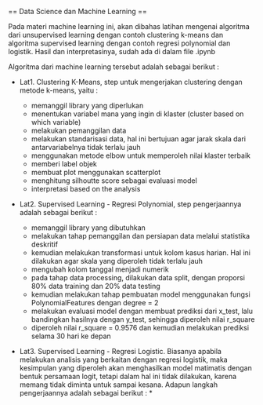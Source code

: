 == Data Science dan Machine Learning ==

Pada materi machine learning ini, akan dibahas latihan mengenai algoritma dari unsupervised learning dengan contoh clustering k-means dan algoritma supervised learning dengan contoh regresi polynomial dan logistik. Hasil dan interpretasinya, sudah ada di dalam file .ipynb

Algoritma dari machine learning tersebut adalah sebagai berikut :

- Lat1. Clustering K-Means, step untuk mengerjakan clustering dengan metode k-means, yaitu :
  * memanggil library yang diperlukan 
  * menentukan variabel mana yang ingin di klaster (cluster based on which variable)
  * melakukan pemanggilan data
  * melakukan standarisasi data, hal ini bertujuan agar jarak skala dari antarvariabelnya tidak terlalu jauh
  * menggunakan metode elbow untuk memperoleh nilai klaster terbaik
  * memberi label objek
  * membuat plot menggunakan scatterplot
  * menghitung silhoutte score sebagai evaluasi model
  * interpretasi based on the analysis

- Lat2. Supervised Learning - Regresi Polynomial, step pengerjaannya adalah sebagai berikut :
  * memanggil library yang dibutuhkan
  * melakukan tahap pemanggilan dan persiapan data melalui statistika deskritif
  * kemudian melakukan transformasi untuk kolom kasus harian. Hal ini dilakukan agar skala yang diperoleh tidak terlalu jauh
  * mengubah kolom tanggal menjadi numerik
  * pada tahap data processing, dilakukan data split, dengan proporsi 80% data training dan 20% data testing
  * kemudian melakukan tahap pembuatan model menggunakan fungsi PolynomialFeatures dengan degree = 2
  * melakukan evaluasi model dengan membuat prediksi dari x_test, lalu bandingkan hasilnya dengan y_test, sehingga diperoleh nilai r_square
  * diperoleh nilai r_square = 0.9576 dan kemudian melakukan prediksi selama 30 hari ke depan

- Lat3. Supervised Learning - Regresi Logistic. Biasanya apabila melakukan analisis yang berkaitan dengan regresi logistik, maka kesimpulan yang diperoleh akan menghasilkan model matimatis dengan bentuk persamaan logit, tetapi dalam hal ini tidak dilakukan, karena memang tidak diminta untuk sampai kesana. Adapun langkah pengerjaannya adalah sebagai berikut :
  * 
